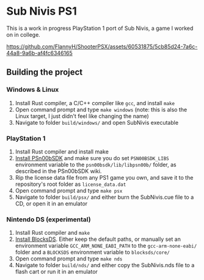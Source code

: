 # Sub Nivis PS1
This is a work in progress PlayStation 1 port of Sub Nivis, a game I worked on in college.

https://github.com/FlannyH/ShooterPSX/assets/60531875/5cb85d24-7a6c-44a8-9a6b-af4fc6346165

## Building the project
### Windows & Linux
1. Install Rust compiler, a C/C++ compiler like `gcc`, and install `make`
2. Open command prompt and type `make windows` (note: this is also the Linux target, I just didn't feel like changing the name)
4. Navigate to folder `build/windows/` and open SubNivis executable

### PlayStation 1
1. Install Rust compiler and install make
2. [Install PSn00bSDK](https://github.com/Lameguy64/PSn00bSDK/blob/master/doc/installation.md) and make sure you do set `PSN00BSDK_LIBS` environment variable to the `psn00bsdk/lib/libpsn00b/` folder, as described in the PSn00bSDK wiki.
3. Rip the license data file from any PS1 game you own, and save it to the repository's root folder as `license_data.dat`
4. Open command prompt and type `make psx`
5. Navigate to folder `build/psx/` and either burn the SubNivis.cue file to a CD, or open it in an emulator

### Nintendo DS (experimental)
1. Install Rust compiler and `make`
2. [Install BlocksDS](https://blocksds.github.io/docs/setup/options/windows/). Either keep the default paths, or manually set an environment variable `GCC_ARM_NONE_EABI_PATH` to the `gcc-arm-none-eabi/` folder and a `BLOCKSDS` environment variable to `blocksds/core/`
3. Open command prompt and type `make nds`
4. Navigate to folder `build/nds/` and either copy the SubNivis.nds file to a flash cart or run it in an emulator
